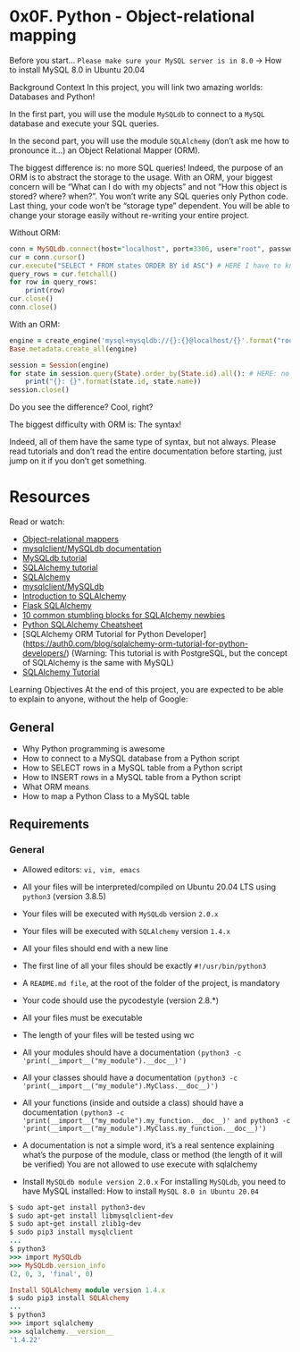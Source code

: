 # 0x0F. Python - Object-relational mapping

Before you start…
`Please make sure your MySQL server is in 8.0` -> How to install MySQL 8.0 in Ubuntu 20.04

Background Context
In this project, you will link two amazing worlds: Databases and Python!

In the first part, you will use the module `MySQLdb` to connect to a `MySQL` database and execute your SQL queries.

In the second part, you will use the module `SQLAlchemy` (don’t ask me how to pronounce it…) an Object Relational Mapper (ORM).

The biggest difference is: no more SQL queries! Indeed, the purpose of an ORM is to abstract the storage to the usage. With an ORM, your biggest concern will be “What can I do with my objects” and not “How this object is stored? where? when?”. You won’t write any SQL queries only Python code. Last thing, your code won’t be “storage type” dependent. You will be able to change your storage easily without re-writing your entire project.

Without ORM:
```ruby
conn = MySQLdb.connect(host="localhost", port=3306, user="root", passwd="root", db="my_db", charset="utf8")
cur = conn.cursor()
cur.execute("SELECT * FROM states ORDER BY id ASC") # HERE I have to know SQL to grab all states in my database
query_rows = cur.fetchall()
for row in query_rows:
    print(row)
cur.close()
conn.close()
```
With an ORM:
```ruby
engine = create_engine('mysql+mysqldb://{}:{}@localhost/{}'.format("root", "root", "my_db"), pool_pre_ping=True)
Base.metadata.create_all(engine)

session = Session(engine)
for state in session.query(State).order_by(State.id).all(): # HERE: no SQL query, only objects!
    print("{}: {}".format(state.id, state.name))
session.close()
```
Do you see the difference? Cool, right?

The biggest difficulty with ORM is: The syntax!

Indeed, all of them have the same type of syntax, but not always. Please read tutorials and don’t read the entire documentation before starting, just jump on it if you don’t get something.


# Resources
Read or watch:

+ [Object-relational mappers](https://www.fullstackpython.com/object-relational-mappers-orms.html)
+ [mysqlclient/MySQLdb documentation](https://mysqlclient.readthedocs.io/)
+ [MySQLdb tutorial](https://www.mikusa.com/python-mysql-docs/index.html)
+ [SQLAlchemy tutorial](https://docs.sqlalchemy.org/en/13/orm/tutorial.html)
+ [SQLAlchemy](https://docs.sqlalchemy.org/en/13/)
+ [mysqlclient/MySQLdb](https://github.com/PyMySQL/mysqlclient)
+ [Introduction to SQLAlchemy](https://youtu.be/woKYyhLCcnU)
+ [Flask SQLAlchemy](https://youtube.com/playlist?list=PLXmMXHVSvS-BlLA5beNJojJLlpE0PJgCW)
+ [10 common stumbling blocks for SQLAlchemy newbies](http://alextechrants.blogspot.com/2013/11/10-common-stumbling-blocks-for.html)
+ [Python SQLAlchemy Cheatsheet](https://www.pythonsheets.com/notes/python-sqlalchemy.html)
+ [SQLAlchemy ORM Tutorial for Python Developer] (https://auth0.com/blog/sqlalchemy-orm-tutorial-for-python-developers/) (Warning: This tutorial is with PostgreSQL, but the concept of SQLAlchemy is the same with MySQL)
+ [SQLAlchemy Tutorial](https://overiq.com/sqlalchemy-101/)

Learning Objectives
At the end of this project, you are expected to be able to explain to anyone, without the help of Google:

## General
+ Why Python programming is awesome
+ How to connect to a MySQL database from a Python script
+ How to SELECT rows in a MySQL table from a Python script
+ How to INSERT rows in a MySQL table from a Python script
+ What ORM means
+ How to map a Python Class to a MySQL table


## Requirements
### General
+ Allowed editors: `vi, vim, emacs`
+ All your files will be interpreted/compiled on Ubuntu 20.04 LTS using `python3` (version 3.8.5)
+ Your files will be executed with `MySQLdb` version `2.0.x`
+ Your files will be executed with `SQLAlchemy` version `1.4.x`
+ All your files should end with a new line
+ The first line of all your files should be exactly `#!/usr/bin/python3`
+ A `README.md file`, at the root of the folder of the project, is mandatory
+ Your code should use the pycodestyle (version 2.8.*)
+ All your files must be executable
+ The length of your files will be tested using wc
+ All your modules should have a documentation `(python3 -c 'print(__import__("my_module").__doc__)')`
+ All your classes should have a documentation `(python3 -c 'print(__import__("my_module").MyClass.__doc__)')`
+ All your functions (inside and outside a class) should have a documentation `(python3 -c 'print(__import__("my_module").my_function.__doc__)' and python3 -c 'print(__import__("my_module").MyClass.my_function.__doc__)')`
+ A documentation is not a simple word, it’s a real sentence explaining what’s the purpose of the module, class or method (the length of it will be verified)
You are not allowed to use execute with sqlalchemy


+ Install `MySQLdb module version 2.0.x`
For installing `MySQLdb`, you need to have MySQL installed: How to install `MySQL 8.0 in Ubuntu 20.04`
```ruby
$ sudo apt-get install python3-dev
$ sudo apt-get install libmysqlclient-dev
$ sudo apt-get install zlib1g-dev
$ sudo pip3 install mysqlclient
...
$ python3
>>> import MySQLdb
>>> MySQLdb.version_info 
(2, 0, 3, 'final', 0)
```
```ruby
Install SQLAlchemy module version 1.4.x
$ sudo pip3 install SQLAlchemy
...
$ python3
>>> import sqlalchemy
>>> sqlalchemy.__version__ 
'1.4.22'
```
